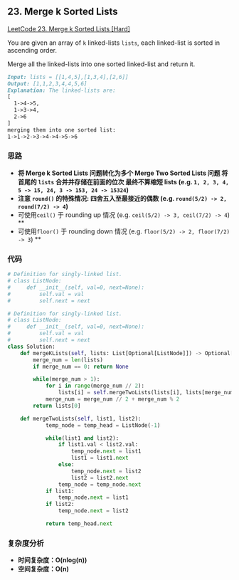 ## **23. Merge k Sorted Lists**

[LeetCode 23. Merge k Sorted Lists [Hard]](https://leetcode.com/problems/merge-k-sorted-lists/description/)

You are given an array of `k` linked-lists `lists`, each linked-list is sorted in ascending order.

Merge all the linked-lists into one sorted linked-list and return it.

```markdown
Input: lists = [[1,4,5],[1,3,4],[2,6]]
Output: [1,1,2,3,4,4,5,6]
Explanation: The linked-lists are:
[
  1->4->5,
  1->3->4,
  2->6
]
merging them into one sorted list:
1->1->2->3->4->4->5->6
```

### **思路**
* **将 Merge k Sorted Lists 问题转化为多个 Merge Two Sorted Lists 问题 将首尾的 `lists` 合并并存储在前面的位次 最终不算缩短 lists (e.g. `1, 2, 3, 4, 5 -> 15, 24, 3 -> 153, 24 -> 15324`)**
* **注意 `round()` 的特殊情况: 四舍五入至最接近的偶数 (e.g. `round(5/2) -> 2, round(7/2) -> 4`)**
* 可使用`ceil()` 于 rounding up 情况 (e.g. `ceil(5/2) -> 3, ceil(7/2) -> 4`) **
* 可使用`floor()` 于 rounding down 情况 (e.g. `floor(5/2) -> 2, floor(7/2) -> 3`) **

### **代码**

``` python
# Definition for singly-linked list.
# class ListNode:
#     def __init__(self, val=0, next=None):
#         self.val = val
#         self.next = next

# Definition for singly-linked list.
# class ListNode:
#     def __init__(self, val=0, next=None):
#         self.val = val
#         self.next = next
class Solution:
    def mergeKLists(self, lists: List[Optional[ListNode]]) -> Optional[ListNode]:
        merge_num = len(lists)
        if merge_num == 0: return None

        while(merge_num > 1):
            for i in range(merge_num // 2):
                lists[i] = self.mergeTwoLists(lists[i], lists[merge_num - 1 - i])
            merge_num = merge_num // 2 + merge_num % 2
        return lists[0]

    def mergeTwoLists(self, list1, list2):
            temp_node = temp_head = ListNode(-1)

            while(list1 and list2):
                if list1.val < list2.val:
                    temp_node.next = list1
                    list1 = list1.next
                else:
                    temp_node.next = list2
                    list2 = list2.next
                temp_node = temp_node.next
            if list1:
                temp_node.next = list1
            if list2:
                temp_node.next = list2

            return temp_head.next
```
### **复杂度分析**
* **时间复杂度：O(nlog(n))**
* **空间复杂度：O(n)**
